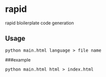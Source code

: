 # rapid
rapid bloilerplate code generation
## Usage

<pre>
python main.html language > file_name
</pre>
###example

<pre>
python main.html html > index.html
</pre>
